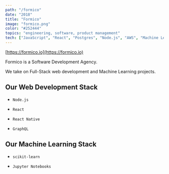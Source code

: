 ```yaml
---
path: "/formico"
date: "2018"
title: "Formico"
image: "formico.png"
color: "#252444"
topics: "engineering, software, product management"
tech: ["JavaScript", "React", "Postgres", "Node.js", "AWS", "Machine Learning"]
---
```


[https://formico.io](https://formico.io)

Formico is a Software Development Agency.

We take on Full-Stack web development and Machine Learning projects.

## Our Web Development Stack
* `Node.js`

* `React`

* `React Native`

* `GraphQL`


## Our Machine Learning Stack
* `scikit-learn`

* `Jupyter Notebooks`
